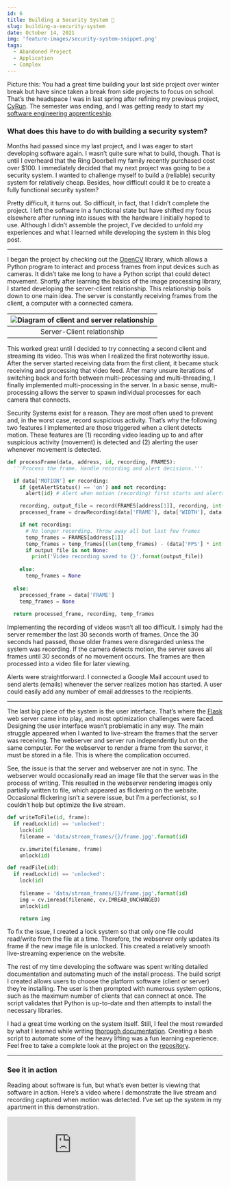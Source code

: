 ```yaml
---
id: 6
title: Building a Security System 📸
slug: building-a-security-system
date: October 14, 2021
img: 'feature-images/security-system-snippet.png'
tags:
  - Abandoned Project
  - Application
  - Complex
---
```


Picture this: You had a great time building your last side project over winter break but have since taken a break from side projects to focus on school. That’s the headspace I was in last spring after refining my previous project, [CyRun](/portfolio/cyrun). The semester was ending, and I was getting ready to start my [software engineering apprenticeship](https://www.sourceallies.com/2021/09/2021-apprentices-part-1).

<!--more-->

### What does this have to do with building a security system?

Months had passed since my last project, and I was eager to start developing software again. I wasn’t quite sure what to build, though. That is until I overheard that the Ring Doorbell my family recently purchased cost over $100. I immediately decided that my next project was going to be a security system. I wanted to challenge myself to build a (reliable) security system for relatively cheap. Besides, how difficult could it be to create a fully functional security system?

Pretty difficult, it turns out. So difficult, in fact, that I didn’t complete the project. I left the software in a functional state but have shifted my focus elsewhere after running into issues with the hardware I initially hoped to use. Although I didn’t assemble the project, I’ve decided to unfold my experiences and what I learned while developing the system in this blog post.

---

I began the project by checking out the [OpenCV](https://opencv.org/) library, which allows a Python program to interact and process frames from input devices such as cameras. It didn’t take me long to have a Python script that could detect movement. Shortly after learning the basics of the image processing library, I started developing the server-client relationship. This relationship boils down to one main idea. The server is constantly receiving frames from the client, a computer with a connected camera.

| ![Diagram of client and server relationship](/blog-images/security-system-diagram.png) |
| :--: |
| Server-Client relationship |

This worked great until I decided to try connecting a second client and streaming its video. This was when I realized the first noteworthy issue. After the server started receiving data from the first client, it became stuck receiving and processing that video feed. After many unsure iterations of switching back and forth between multi-processing and multi-threading, I finally implemented multi-processing in the server. In a basic sense, multi-processing allows the server to spawn individual processes for each camera that connects.

Security Systems exist for a reason. They are most often used to prevent and, in the worst case, record suspicious activity. That’s why the following two features I implemented are those triggered when a client detects motion. These features are (1) recording video leading up to and after suspicious activity (movement) is detected and (2) alerting the user whenever movement is detected.

```python
def processFrame(data, address, id, recording, FRAMES):
  '''Process the frame. Handle recording and alert decisions.'''

  if data['MOTION'] or recording:
    if (getAlertStatus() == 'on') and not recording:
      alert(id) # Alert when motion (recording) first starts and alerts are enabled

    recording, output_file = record(FRAMES[address[1]], recording, int(ENV('seconds')), id)
    processed_frame = drawRecording(data['FRAME'], data['WIDTH'], data['HEIGHT'])

    if not recording:
      # No longer recording. Throw away all but last few frames
      temp_frames = FRAMES[address[1]]
      temp_frames = temp_frames[(len(temp_frames) - (data['FPS'] * int(ENV('SECONDS')))):]
      if output_file is not None:
        print('Video recording saved to {}'.format(output_file))
    
    else:
      temp_frames = None
  
  else:
    processed_frame = data['FRAME']
    temp_frames = None
  
  return processed_frame, recording, temp_frames
```

Implementing the recording of videos wasn’t all too difficult. I simply had the server remember the last 30 seconds worth of frames. Once the 30 seconds had passed, those older frames were disregarded unless the system was recording. If the camera detects motion, the server saves all frames until 30 seconds of no movement occurs. The frames are then processed into a video file for later viewing.

Alerts were straightforward. I connected a Google Mail account used to send alerts (emails) whenever the server realizes motion has started. A user could easily add any number of email addresses to the recipients.

---

The last big piece of the system is the user interface. That’s where the [Flask](https://flask.palletsprojects.com) web server came into play, and most optimization challenges were faced. Designing the user interface wasn’t problematic in any way. The main struggle appeared when I wanted to live-stream the frames that the server was receiving. The webserver and server run independently but on the same computer. For the webserver to render a frame from the server, it must be stored in a file. This is where the complication occurred.

See, the issue is that the server and webserver are not in sync. The webserver would occasionally read an image file that the server was in the process of writing. This resulted in the webserver rendering images only partially written to file, which appeared as flickering on the website. Occasional flickering isn’t a severe issue, but I’m a perfectionist, so I couldn’t help but optimize the live stream.

```python
def writeToFile(id, frame):
  if readLock(id) == 'unlocked':
    lock(id)
    filename = 'data/stream_frames/{}/frame.jpg'.format(id)

    cv.imwrite(filename, frame)
    unlock(id)

def readFile(id):
  if readLock(id) == 'unlocked':
    lock(id)
    
    filename = 'data/stream_frames/{}/frame.jpg'.format(id)
    img = cv.imread(filename, cv.IMREAD_UNCHANGED)
    unlock(id)

    return img
```

To fix the issue, I created a lock system so that only one file could read/write from the file at a time. Therefore, the webserver only updates its frame if the new image file is unlocked. This created a relatively smooth live-streaming experience on the website.

The rest of my time developing the software was spent writing detailed documentation and automating much of the install process. The build script I created allows users to choose the platform software (client or server) they’re installing. The user is then prompted with numerous system options, such as the maximum number of clients that can connect at once. The script validates that Python is up-to-date and then attempts to install the necessary libraries.

I had a great time working on the system itself. Still, I feel the most rewarded by what I learned while writing [thorough documentation](https://github.com/cal-overflow/Security-System#security-system). Creating a bash script to automate some of the heavy lifting was a fun learning experience. Feel free to take a complete look at the project on the [repository](https://github.com/cal-overflow/Security-System).

---

### See it in action

Reading about software is fun, but what’s even better is viewing that software in action. Here’s a video where I demonstrate the live stream and recording captured when motion was detected. I’ve set up the system in my apartment in this demonstration.

<iframe src="https://www.youtube.com/embed/hgwknEyyTGQ" title="YouTube video player" frameborder="0" allow="accelerometer; autoplay; clipboard-write; encrypted-media; gyroscope; picture-in-picture" allowfullscreen class="youtube-embed"></iframe>
